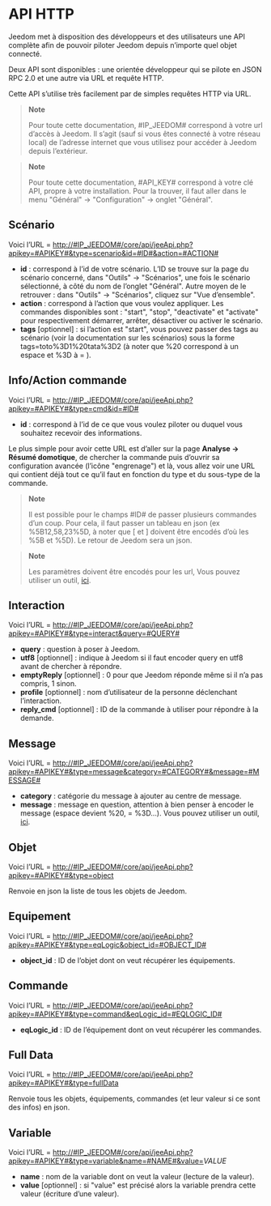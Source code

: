 # API HTTP

Jeedom met à disposition des développeurs et des utilisateurs une API complète afin de pouvoir piloter Jeedom depuis n’importe quel objet connecté.

Deux API sont disponibles : une orientée développeur qui se pilote en JSON RPC 2.0 et une autre via URL et requête HTTP.

Cette API s’utilise très facilement par de simples requêtes HTTP via URL.

> **Note**
>
> Pour toute cette documentation, \#IP\_JEEDOM\# correspond à votre url d’accès à Jeedom. Il s’agit (sauf si vous êtes connecté à votre réseau local) de l’adresse internet que vous utilisez pour accéder à Jeedom depuis l’extérieur.

> **Note**
>
> Pour toute cette documentation, \#API\_KEY\# correspond à votre clé API, propre à votre installation. Pour la trouver, il faut aller dans le menu "Général" → "Configuration" → onglet "Général".

## Scénario

Voici l’URL = [http://\#IP\_JEEDOM\#/core/api/jeeApi.php?apikey=\#APIKEY\#&type=scenario&id=\#ID\#&action=\#ACTION\#](http://#IP_JEEDOM#/core/api/jeeApi.php?apikey=#APIKEY#&type=scenario&id=#ID#&action=#ACTION#)

- **id** : correspond à l’id de votre scénario. L’ID se trouve sur la page du scénario concerné, dans "Outils" → "Scénarios", une fois le scénario sélectionné, à côté du nom de l’onglet "Général". Autre moyen de le retrouver : dans "Outils" → "Scénarios", cliquez sur "Vue d’ensemble".
- **action** : correspond à l’action que vous voulez appliquer. Les commandes disponibles sont : "start", "stop", "deactivate" et "activate" pour respectivement démarrer, arrêter, désactiver ou activer le scénario.
- **tags** \[optionnel\] : si l’action est "start", vous pouvez passer des tags au scénario (voir la documentation sur les scénarios) sous la forme tags=toto%3D1%20tata%3D2 (à noter que %20 correspond à un espace et %3D à = ).

##  Info/Action commande

Voici l’URL = [http://\#IP\_JEEDOM\#/core/api/jeeApi.php?apikey=\#APIKEY\#&type=cmd&id=\#ID\#](http://#IP_JEEDOM#/core/api/jeeApi.php?apikey=#APIKEY#&type=cmd&id=#ID#)

- **id** : correspond à l’id de ce que vous voulez piloter ou duquel vous souhaitez recevoir des informations.

Le plus simple pour avoir cette URL est d’aller sur la page **Analyse → Résumé domotique**, de chercher la commande puis d’ouvrir sa configuration avancée (l’icône "engrenage") et là, vous allez voir une URL qui contient déjà tout ce qu’il faut en fonction du type et du sous-type de la commande.

> **Note**
>
> Il est possible pour le champs \#ID\# de passer plusieurs commandes d’un coup. Pour cela, il faut passer un tableau en json (ex %5B12,58,23%5D, à noter que \[ et \] doivent être encodés d’où les %5B et %5D). Le retour de Jeedom sera un json.

> **Note**
>
> Les paramètres doivent être encodés pour les url, Vous pouvez utiliser un outil, [ici](https://meyerweb.com/eric/tools/dencoder/).

## Interaction

Voici l’URL = [http://\#IP\_JEEDOM\#/core/api/jeeApi.php?apikey=\#APIKEY\#&type=interact&query=\#QUERY\#](http://#IP_JEEDOM#/core/api/jeeApi.php?apikey=#APIKEY#&type=interact&query=#QUERY#)

- **query** : question à poser à Jeedom.
- **utf8** \[optionnel\] : indique à Jeedom si il faut encoder query en utf8 avant de chercher à répondre.
- **emptyReply** \[optionnel\] : 0 pour que Jeedom réponde même si il n’a pas compris, 1 sinon.
- **profile** \[optionnel\] : nom d’utilisateur de la personne déclenchant l’interaction.
- **reply\_cmd** \[optionnel\] : ID de la commande à utiliser pour répondre à la demande.

## Message

Voici l’URL = [http://\#IP\_JEEDOM\#/core/api/jeeApi.php?apikey=\#APIKEY\#&type=message&category=\#CATEGORY\#&message=\#MESSAGE\#](http://#IP_JEEDOM#/core/api/jeeApi.php?apikey=#APIKEY#&type=message&category=#CATEGORY#&message=#MESSAGE#)

- **category** : catégorie du message à ajouter au centre de message.
- **message** : message en question, attention à bien penser à encoder le message (espace devient %20, = %3D…​). Vous pouvez utiliser un outil, [ici](https://meyerweb.com/eric/tools/dencoder/).

## Objet

Voici l’URL = [http://\#IP\_JEEDOM\#/core/api/jeeApi.php?apikey=\#APIKEY\#&type=object](http://#IP_JEEDOM#/core/api/jeeApi.php?apikey=#APIKEY#&type=object)

Renvoie en json la liste de tous les objets de Jeedom.

## Equipement

Voici l’URL = [http://\#IP\_JEEDOM\#/core/api/jeeApi.php?apikey=\#APIKEY\#&type=eqLogic&object\_id=\#OBJECT\_ID\#](http://#IP_JEEDOM#/core/api/jeeApi.php?apikey=#APIKEY#&type=eqLogic&object_id=#OBJECT_ID#)

- **object\_id** : ID de l’objet dont on veut récupérer les équipements.

## Commande

Voici l’URL = [http://\#IP\_JEEDOM\#/core/api/jeeApi.php?apikey=\#APIKEY\#&type=command&eqLogic\_id=\#EQLOGIC\_ID\#](http://#IP_JEEDOM#/core/api/jeeApi.php?apikey=#APIKEY#&type=command&eqLogic_id=#EQLOGIC_ID#)

- **eqLogic\_id** : ID de l’équipement dont on veut récupérer les commandes.

## Full Data

Voici l’URL = [http://\#IP\_JEEDOM\#/core/api/jeeApi.php?apikey=\#APIKEY\#&type=fullData](http://#IP_JEEDOM#/core/api/jeeApi.php?apikey=#APIKEY#&type=fullData)

Renvoie tous les objets, équipements, commandes (et leur valeur si ce sont des infos) en json.

## Variable

Voici l’URL = [http://\#IP\_JEEDOM\#/core/api/jeeApi.php?apikey=\#APIKEY\#&type=variable&name=\#NAME\#&value=](http://#IP_JEEDOM#/core/api/jeeApi.php?apikey=#APIKEY#&type=variable&name=#NAME#&value=)*VALUE*

- **name** : nom de la variable dont on veut la valeur (lecture de la valeur).
- **value** \[optionnel\] : si "value" est précisé alors la variable prendra cette valeur (écriture d’une valeur).
